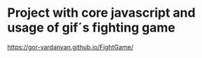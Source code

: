 # Project with core javascript and usage of gif´s fighting game
https://gor-vardanyan.github.io/FightGame/

